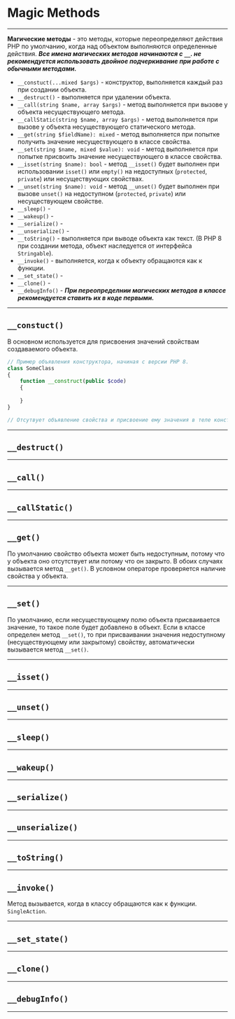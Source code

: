 # Magic Methods
***
**Магические методы** - это методы, которые переопределяют действия PHP по умолчанию, когда над объектом выполняются определенные действия.
_**Все имена магических методов начинаются с `__`. не рекомендуется использовать двойное подчеркивание при работе с обычными методами.**_
- `__constuct(...mixed $args)` - конструктор, выполняется каждый раз при создании объекта.
- `__destruct()` - выполняется при удалении объекта.
- `__call(string $name, array $args)` - метод выполняется при вызове у объекта несуществующего метода.
- `__callStatic(string $name, array $args)` - метод выполняется при вызове у объекта несуществующего статического метода.
- `__get(string $fieldName): mixed` - метод выполняется при попытке получить значение несуществующего в классе свойства. 
- `__set(string $name, mixed $value): void` - метод выполняется при попытке присвоить значение несуществующего в классе свойства. 
- `__isset(string $name): bool` - метод `__isset()` будет выполнен при использовании `isset()` или `empty()` на недоступных (`protected`, `private`) или несуществующих свойствах.
- `__unset(string $name): void` - метод `__unset()` будет выполнен при вызове `unset()` на недоступном (`protected`, `private`) или несуществующем свойстве.
- `__sleep()` - 
- `__wakeup()` -
- `__serialize()` - 
- `__unserialize()` - 
- `__toString()` - выполняется при выводе объекта как текст. (В PHP 8 при создании метода, объект наследуется от интерфейса `Stringable`). 
- `__invoke()` - выполняется, когда к объекту обращаются как к функции.
- `__set_state()` - 
- `__clone()` - 
- `__debugInfo()` - 
_**При переопределнии магических методов в классе рекомендуется ставить их в коде первыми.**_
***
## `__constuct()` 
В основном используется для присвоения значений свойствам создаваемого объекта.
```php
// Пример объявления конструктора, начиная с версии PHP 8.
class SomeClass
{
	function __construct(public $code)
	{
	
	}
}

// Отсутвует объявление свойства и присвоение ему значения в теле конструктора.
```
***
## `__destruct()`

***
## `__call()`

***
## `__callStatic()`

***
## `__get()`
По умолчанию свойство объекта может быть недоступным, потому что у объекта оно отсутствует или потому что он закрыто. В обоих случаях вызывается метод `__get()`. В условном операторе проверяется наличие свойства у объекта.
***
## `__set()`
По умолчанию, если несуществующему полю объекта присваивается значение, то такое поле будет добавлено в объект. Если в классе определен метод `__set()`, то при присваивании значения недоступному (несуществующему или закрытому) свойству, автоматически вызывается метод `__set()`.
***
## `__isset()`

***
## `__unset()`

***
## `__sleep()`

***
## `__wakeup()`

***
## `__serialize()`

***
## `__unserialize()`

***
## `__toString()`

***
## `__invoke()`
Метод вызывается, когда в классу обращаются как к функции. `SingleAction`.
***
## `__set_state()`

***
## `__clone()`

***
## `__debugInfo()`

***

